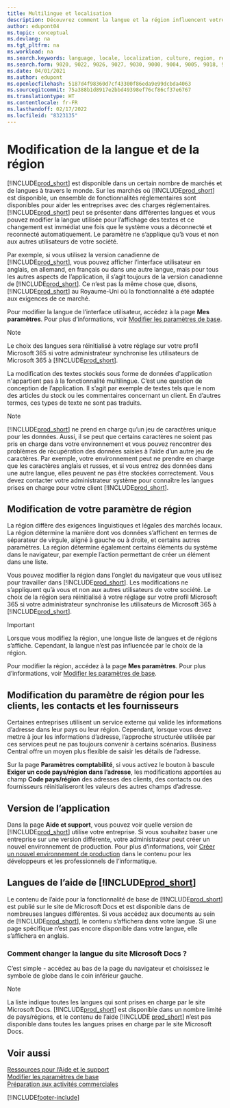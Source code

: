 ```yaml
---
title: Multilingue et localisation
description: Découvrez comment la langue et la région influencent votre expérience dans Business Central. Modifier la langue de l’interface utilisateur dans Mes paramètres.
author: edupont04
ms.topic: conceptual
ms.devlang: na
ms.tgt_pltfrm: na
ms.workload: na
ms.search.keywords: language, locale, localization, culture, region, regional settings
ms.search.form: 9020, 9022, 9026, 9027, 9030, 9000, 9004, 9005, 9018, 9006, 9007, 9010, 9016, 9017
ms.date: 04/01/2021
ms.author: edupont
ms.openlocfilehash: 5187d4f98360d7cf43300f86eda9e99dcbda4063
ms.sourcegitcommit: 75a388b1d8917e2bbd49398ef76cf86cf37e6767
ms.translationtype: HT
ms.contentlocale: fr-FR
ms.lasthandoff: 02/17/2022
ms.locfileid: "8323135"
---
```

# <a name="changing-language-and-region"></a>Modification de la langue et de la région

[!INCLUDE[prod_short](includes/prod_short.md)] est disponible dans un certain nombre de marchés et de langues à travers le monde. Sur les marchés où [!INCLUDE[prod_short](includes/prod_short.md)] est disponible, un ensemble de fonctionnalités réglementaires sont disponibles pour aider les entreprises avec des charges réglementaires. [!INCLUDE[prod_short](includes/prod_short.md)] peut se présenter dans différentes langues et vous pouvez modifier la langue utilisée pour l’affichage des textes et ce changement est immédiat une fois que le système vous a déconnecté et reconnecté automatiquement. Le paramètre ne s’applique qu’à vous et non aux autres utilisateurs de votre société.  

Par exemple, si vous utilisez la version canadienne de [!INCLUDE[prod_short](includes/prod_short.md)], vous pouvez afficher l’interface utilisateur en anglais, en allemand, en français ou dans une autre langue, mais pour tous les autres aspects de l’application, il s’agit toujours de la version canadienne de [!INCLUDE[prod_short](includes/prod_short.md)]. Ce n’est pas la même chose que, disons, [!INCLUDE[prod_short](includes/prod_short.md)] au Royaume-Uni où la fonctionnalité a été adaptée aux exigences de ce marché.  

Pour modifier la langue de l’interface utilisateur, accédez à la page **Mes paramètres**. Pour plus d’informations, voir [Modifier les paramètres de base](ui-change-basic-settings.md#language). 

> [!NOTE]  
> Le choix des langues sera réinitialisé à votre réglage sur votre profil Microsoft 365 si votre administrateur synchronise les utilisateurs de Microsoft 365 à [!INCLUDE[prod_short](includes/prod_short.md)].

La modification des textes stockés sous forme de données d'application n'appartient pas à la fonctionnalité multilingue. C’est une question de conception de l’application. Il s’agit par exemple de textes tels que le nom des articles du stock ou les commentaires concernant un client. En d’autres termes, ces types de texte ne sont pas traduits.  

> [!NOTE]  
> [!INCLUDE[prod_short](includes/prod_short.md)] ne prend en charge qu’un jeu de caractères unique pour les données. Aussi, il se peut que certains caractères ne soient pas pris en charge dans votre environnement et vous pouvez rencontrer des problèmes de récupération des données saisies à l’aide d’un autre jeu de caractères. Par exemple, votre environnement peut ne prendre en charge que les caractères anglais et russes, et si vous entrez des données dans une autre langue, elles peuvent ne pas être stockées correctement. Vous devez contacter votre administrateur système pour connaître les langues prises en charge pour votre client [!INCLUDE[prod_short](includes/prod_short.md)].  

## <a name="changing-your-region-setting"></a>Modification de votre paramètre de région
La région diffère des exigences linguistiques et légales des marchés locaux. La région détermine la manière dont vos données s’affichent en termes de séparateur de virgule, aligné à gauche ou à droite, et certains autres paramètres. La région détermine également certains éléments du système dans le navigateur, par exemple l’action permettant de créer un élément dans une liste.  

Vous pouvez modifier la région dans l’onglet du navigateur que vous utilisez pour travailler dans [!INCLUDE[prod_short](includes/prod_short.md)]. Les modifications ne s’appliquent qu’à vous et non aux autres utilisateurs de votre société.  Le choix de la région sera réinitialisé à votre réglage sur votre profil Microsoft 365 si votre administrateur synchronise les utilisateurs de Microsoft 365 à [!INCLUDE[prod_short](includes/prod_short.md)].

> [!IMPORTANT]  
> Lorsque vous modifiez la région, une longue liste de langues et de régions s’affiche. Cependant, la langue n’est pas influencée par le choix de la région.  

Pour modifier la région, accédez à la page **Mes paramètres**. Pour plus d’informations, voir [Modifier les paramètres de base](ui-change-basic-settings.md).  

## <a name="changing-the-region-setting-for-customers-contacts-and-vendors"></a>Modification du paramètre de région pour les clients, les contacts et les fournisseurs
Certaines entreprises utilisent un service externe qui valide les informations d’adresse dans leur pays ou leur région. Cependant, lorsque vous devez mettre à jour les informations d’adresse, l’approche structurée utilisée par ces services peut ne pas toujours convenir à certains scénarios. Business Central offre un moyen plus flexible de saisir les détails de l’adresse.

Sur la page **Paramètres comptabilité**, si vous activez le bouton à bascule **Exiger un code pays/région dans l’adresse**, les modifications apportées au champ **Code pays/région** des adresses des clients, des contacts ou des fournisseurs réinitialiseront les valeurs des autres champs d’adresse.

## <a name="application-version"></a>Version de l’application

Dans la page **Aide et support**, vous pouvez voir quelle version de [!INCLUDE[prod_short](includes/prod_short.md)] utilise votre entreprise. Si vous souhaitez baser une entreprise sur une version différente, votre administrateur peut créer un nouvel environnement de production. Pour plus d’informations, voir [Créer un nouvel environnement de production](/dynamics365/business-central/dev-itpro/administration/tenant-admin-center-environments#create-a-new-production-environment) dans le contenu pour les développeurs et les professionnels de l’informatique.  

## <a name="languages-of-the-prod_short-help"></a>Langues de l’aide de [!INCLUDE[prod_short](includes/prod_short.md)]

Le contenu de l’aide pour la fonctionnalité de base de [!INCLUDE[prod_short](includes/prod_short.md)] est publié sur le site de Microsoft Docs et est disponible dans de nombreuses langues différentes. Si vous accédez aux documents au sein de [!INCLUDE[prod_short](includes/prod_short.md)], le contenu s’affichera dans votre langue. Si une page spécifique n’est pas encore disponible dans votre langue, elle s’affichera en anglais.

### <a name="how-do-i-change-the-language-of-the-microsoft-docs-site"></a>Comment changer la langue du site Microsoft Docs ?

C’est simple - accédez au bas de la page du navigateur et choisissez le symbole de globe dans le coin inférieur gauche.

> [!NOTE]  
> La liste indique toutes les langues qui sont prises en charge par le site Microsoft Docs. [!INCLUDE[prod_short](includes/prod_short.md)] est disponible dans un nombre limité de pays/régions, et le contenu de l’aide [!INCLUDE [prod_short](includes/prod_short.md)] n’est pas disponible dans toutes les langues prises en charge par le site Microsoft Docs.

## <a name="see-also"></a>Voir aussi

[Ressources pour l’Aide et le support](product-help-and-support.md)  
[Modifier les paramètres de base](ui-change-basic-settings.md)  
[Préparation aux activités commerciales](ui-get-ready-business.md)  


[!INCLUDE[footer-include](includes/footer-banner.md)]